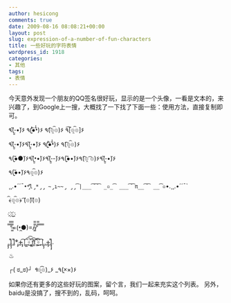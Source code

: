 ```yaml
---
author: hesicong
comments: true
date: 2009-08-16 08:08:21+00:00
layout: post
slug: expression-of-a-number-of-fun-characters
title: 一些好玩的字符表情
wordpress_id: 1918
categories:
- 其他
tags:
- 表情
---
```


今天意外发现一个朋友的QQ签名很好玩，显示的是一个头像，一看是文本的，来兴趣了，到Google上一搜，大概找了一下找了下面一些：使用方法，直接复制即可。

٩(-̮̮̃•̃)۶ ٩(̾●̮̮̃̾•̃̾)۶ ٩(͡๏̯͡๏)۶ ٩͡[๏̯͡๏]۶


٩(-̮̮̃•̃)۶٩(-̮̮̃•̃)۶ ٩(̾●̮̮̃̾•̃̾)۶ ٩(͡๏̯͡๏)۶





٩(●̮̮̃●̃)۶٩(•̮̮̃•̃)۶٩(-̮̮̃-̃)۶٩(●̮̮̃•̃)۶٩(͡๏̯ ͡๏)۶٩(-̮̮̃•̃)۶





٩(●̮̮̃•̃)۶٩๏̯͡๏)۶





¸¸.•´´¯`•*̡͌l̡*̡̡ ̴̡ı̴̴̡ ̡̡͡|̲̲̲͡͡͡ ̲▫̲͡ ̲̲̲͡͡π̲̲͡͡ ̲̲͡▫`•.¸¸.•´´¯`





﴾͡๏̯͡๏﴿  (͡๏)(͡๏)





.     ҉_҉





̿ ̿̿’̿’̵͇̿̿=(•̪●)=/̵͇̿̿/’̿̿ ̿ ̿ ̿





̡̡̡ ̡͌l̡̡̡ ̡͌l̡*̡̡ ̴̡ı̴̴̡ ̡̡͡|̲̲̲͡͡͡ ̲▫̲͡ ̲̲̲͡͡π̲̲͡͡ ̲̲͡▫̲̲͡͡ ̲|̡̡̡ ̡ ̴̡ı̴̡̡ ̡͌l̡̡̡̡.





♨


┌( ಠ_ಠ)┘ _٩_๏_̯͡_๏)_۶ _٩(×̯×)۶




如果你还有更多的这些好玩的图案，留个言，我们一起来充实这个列表。
另外，baidu是没搞了，搜不到的，乱码，呵呵。
